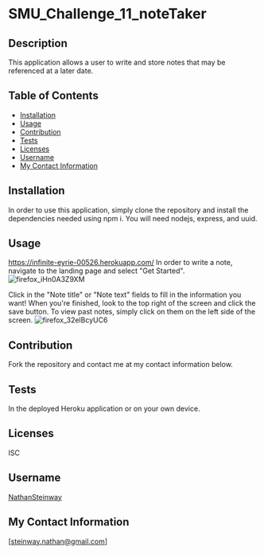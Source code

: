   # SMU_Challenge_11_noteTaker
  ## Description
This application allows a user to write and store notes that may be referenced at a later date.

  ## Table of Contents

  * [Installation](#Installation)
  * [Usage](#Usage)
  * [Contribution](#Contribution)
  * [Tests](#Tests)
  * [Licenses](#Licenses)
  * [Username](#Username)
  * [My Contact Information](#My-Contact-Information)

  ## Installation
In order to use this application, simply clone the repository and install the dependencies needed using npm i. You will need nodejs, express, and uuid.
  ## Usage
  https://infinite-eyrie-00526.herokuapp.com/
In order to write a note, navigate to the landing page and select "Get Started". 
![firefox_iHn0A3Z9XM](https://user-images.githubusercontent.com/93408466/152902898-f4f8bdc0-f4d9-4142-b8d7-e16062781313.png)

Click in the "Note title" or "Note text" fields to fill in the information you want! When you're finished, look to the top right of the screen and click the save button. To view past notes, simply click on them on the left side of the screen. 
![firefox_32elBcyUC6](https://user-images.githubusercontent.com/93408466/152902913-80b4f8de-03fa-441a-856d-17686febc741.png)

  ## Contribution
Fork the repository and contact me at my contact information below.
  ## Tests
In the deployed Heroku application or on your own device.
  ## Licenses
ISC


  ## Username
[NathanSteinway](https://www.github.com/NathanSteinway)
  ## My Contact Information
[steinway.nathan@gmail.com]
